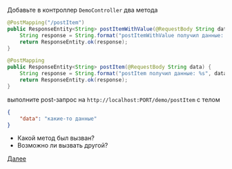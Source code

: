 Добавьте в контроллер `DemoController` два метода

```java
@PostMapping("/postItem")
public ResponseEntity<String> postItemWithValue(@RequestBody String data) {
    String response = String.format("postItemWithValue получил данные: %s", data);
    return ResponseEntity.ok(response);
}

@PostMapping
public ResponseEntity<String> postItem(@RequestBody String data) {
    String response = String.format("postItem получил данные: %s", data);
    return ResponseEntity.ok(response);
}
```

выполните post-запрос на `http://localhost:PORT/demo/postItem` c телом

```json
{
    "data": "какие-то данные"
}
```

- Какой метод был вызван?
- Возможно ли вызвать другой?

[Далее](./step-04theory.md)
